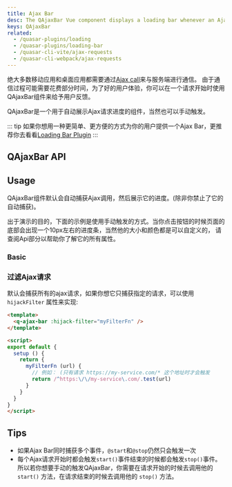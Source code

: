 ```yaml
---
title: Ajax Bar
desc: The QAjaxBar Vue component displays a loading bar whenever an Ajax call is in progress.
keys: QAjaxBar
related:
  - /quasar-plugins/loading
  - /quasar-plugins/loading-bar
  - /quasar-cli-vite/ajax-requests
  - /quasar-cli-webpack/ajax-requests
---
```


绝大多数移动应用和桌面应用都需要通过[Ajax call](https://en.wikipedia.org/wiki/Ajax_(programming))来与服务端进行通信。 
由于通信过程可能需要花费部分时间，为了好的用户体验，你可以在一个请求开始时使用QAjaxBar组件来给予用户反馈。


QAjaxBar是一个用于自动展示Ajax请求进度的组件，当然也可以手动触发。

::: tip
如果你想用一种更简单、更方便的方式为你的用户提供一个Ajax Bar，更推荐你去看看[Loading Bar Plugin](/quasar-plugins/loading-bar)
:::

## QAjaxBar API

<doc-api file="QAjaxBar" />

## Usage
QAjaxBar组件默认会自动捕获Ajax调用，然后展示它的进度。(除非你禁止了它的自动捕获)。


出于演示的目的，下面的示例是使用手动触发的方式。当你点击按钮的时候页面的底部会出现一个10px左右的进度条，当然他的大小和颜色都是可以自定义的，
请查阅Api部分以帮助你了解它的所有属性。

### Basic

<doc-example title="Basic" file="QAjaxBar/Basic" />



### 过滤Ajax请求 <q-badge align="top" color="brand-primary" label="v2.4.5+" />

默认会捕获所有的ajax请求，如果你想它只捕获指定的请求，可以使用
 `hijackFilter` 属性来实现:

```html
<template>
  <q-ajax-bar :hijack-filter="myFilterFn" />
</template>

<script>
export default {
  setup () {
    return {
      myFilterFn (url) {
        // 例如： (只有请求 https://my-service.com/* 这个地址时才会触发
        return /^https:\/\/my-service\.com/.test(url)
      }
    }
  }
}
</script>
```

## Tips

* 如果Ajax Bar同时捕获多个事件，`@start`和`@stop`仍然只会触发一次
* 每个Ajax请求开始时都会触发`start()`事件结束的时候都会触发`stop()`事件。所以若你想要手动的触发QAjaxBar，你需要在请求开始的时候去调用他的 `start()` 方法，在请求结束的时候去调用他的 `stop()` 方法。
